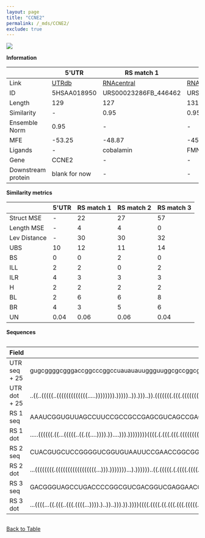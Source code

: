 ```yaml
---
layout: page
title: "CCNE2"
permalink: /_mds/CCNE2/
exclude: true
---
```




![](../../alns_9.28.22/aln_5HSAA018950_0.969.png?raw=true)


**Information**

| | 5'UTR       | RS match 1   | RS match 2  | RS match 3 |
| ---- | ----------- | ----------- | ----------- | ----------- |
| Link | <a href="http://utrdb.ba.itb.cnr.it/getutr/5HSAA018950/1" target="_blank" rel="noopener noreferrer">UTRdb</a>   | <a href="https://rnacentral.org/rna/URS00023286FB/446462" target="_blank" rel="noopener noreferrer">RNAcentral</a>     |<a href="https://rnacentral.org/rna/URS0000C7C2DB/1386089" target="_blank" rel="noopener noreferrer">RNAcentral</a>  | <a href="https://rnacentral.org/rna/URS000232E211/1184607" target="_blank" rel="noopener noreferrer">RNAcentral</a>   |
| ID | 5HSAA018950     | URS00023286FB_446462     | URS0000C7C2DB_1386089     | URS000232E211_1184607     |
| Length | 129     |  127    | 131   |  129    |
| Similarity | - | 0.95 | 0.95 | 0.94 |
| Ensemble Norm | 0.95 | - | - | - |
| MFE | -53.25 | -48.87 | -45.79 | -48.02 |
| Ligands | - | cobalamin | FMN | cobalamin |
| Gene | CCNE2 | - | - | - |
| Downstream protein | blank for now    |    -    | -  | - |


**Similarity metrics**

| | 5'UTR       | RS match 1   | RS match 2  | RS match 3 |
| ---- | ----------- | ----------- | ----------- | ----------- |
| Struct MSE | - | 22 | 27 | 57 |
| Length MSE | - | 4 | 4 | 0 |
| Lev Distance | - | 30 | 30 | 32 |
| UBS| 10 | 12 | 11 | 14 |
| BS | 0 | 0 | 2 | 0 |
| ILL | 2 | 2 | 0 | 2 |
| ILR | 4 | 3 | 3 | 3 |
| H | 2 | 2 | 2 | 2 |
| BL | 2 | 6 | 6 | 8 |
| BR | 4 | 3 | 5 | 6 |
| UN | 0.04 | 0.06 | 0.06 | 0.04 |

**Sequences**


<div style="overflow-x:auto;">

<table>
<colgroup>
<col width="30%" />
<col width="70%" />
</colgroup>
<thead>
<tr class="header">
<th>Field</th>
<th>Description</th>
</tr>
</thead>
<tbody>
<tr>
<td markdown="span">UTR seq + 25 </td>
<td markdown="span"> gugcggggcgggaccggcccggccuauauauuggguuggcgccggcgccagcugagccgagcgguagcuggucuggcgagguuuuauacaccugaaagaagagaATGTCAAGACGAAGTAGCCGTTTAC </td>
</tr>
<tr>
<td markdown="span">UTR dot + 25  </td>
<td markdown="span"> ..((..(((((..(((((((((((((.....)))))))).)))))..)).)))..)).(((((((.(((.((((((((((((.......))))............))))).)))..))).)))))))..
</td>
</tr>


<tr>
<td markdown="span">RS 1 seq </td>
<td markdown="span"> AAAUCGGUGUUAGCCUUCCGCCGCCGAGCGUCAGCCGAGGAAUCCGGUGCAACACCGGAGCGGUCGCGCCACUGUGAGCGGAUCGACGAUCCGCGAGCCAGGAACUCACGGGGCUCGGUACCUCCUA
</td>
</tr>


<tr>
<td markdown="span">RS 1 dot </td>
<td markdown="span"> .....((((((.((...(((((..((.((....)))).))....))).))))))))((((.(.(((.(((.(((((((((((((...)))))))...........))))))))).)))..)))))..
</td>
</tr>


<tr>
<td markdown="span">RS 2 seq </td>
<td markdown="span"> CUACGUGCUCCGGGGUCGGUGUAAUUCCGAACCGGCGGUUACAGUCCGCGACCCGACCGCAUCCAGCGGCCGGUUGACCUGGUGAAACUCCAGGACCGACGGUGAAAGUCCGGAUGGGAGGCAGCACGAAG
</td>
</tr>


<tr>
<td markdown="span">RS 2 dot </td>
<td markdown="span"> ...((((((((.(((((((((((((((((...))).)))))))...).))))))..((.(((((.(.((((.((((.(((((.......)))))..)))).).....))))))))))).)).))))))...
</td>
</tr>


<tr>
<td markdown="span">RS 3 seq </td>
<td markdown="span"> GACGGGUAGCCUGACCCCGGCGUCGACGGUCGAGGAACCCCGGUGAGAACCCGGGACGGUCCCGCCACUGUGAACCCGCCGCCGCCAGGUGCGGGCAAGUCAGGAACUCGCCGUGACGUGACCUCCCUC
</td>
</tr>


<tr>
<td markdown="span">RS 3 dot </td>
<td markdown="span"> ...((((...((.(((..(((.((((...)))).)..))..))).)).))))((((.((((.((.(((.(((.(((((.((((....))))))))............)))).))).)).))))))))..
</td>
</tr>

</tbody>
</table>


</div>


[Back to Table](../../display)
